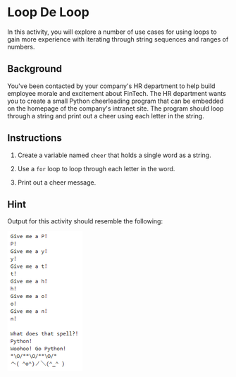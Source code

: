 # Loop De Loop

In this activity, you will explore a number of use cases for using loops to gain more experience with iterating through string sequences and ranges of numbers.

## Background

You've been contacted by your company's HR department to help build employee morale and excitement about FinTech. The HR department wants you to create a small Python cheerleading program that can be embedded on the homepage of the company's intranet site. The program should loop through a string and print out a cheer using each letter in the string.

## Instructions

1. Create a variable named `cheer` that holds a single word as a string.

2. Use a `for` loop to loop through each letter in the word.

3. Print out a cheer message.

## Hint

Output for this activity should resemble the following:

![PyCheer](Images/python-cheer.PNG)

#### 
